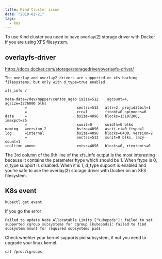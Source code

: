 ```yaml
---
title: Kind Cluster issue
date: "2019-02-21"
tags:
  - k8s
---
```


To use Kind cluster you need to have overlay(2) storage driver with Docker if you are using XFS filesystem.

## overlayfs-driver

https://docs.docker.com/storage/storagedriver/overlayfs-driver/

`The overlay and overlay2 drivers are supported on xfs backing filesystems, but only with d_type=true enabled.`

```
xfs_info /

meta-data=/dev/mapper/centos_agao isize=512    agcount=4, agsize=3276800 blks
         =                       sectsz=512   attr=2, projid32bit=1
         =                       crc=1        finobt=0 spinodes=0
data     =                       bsize=4096   blocks=13107200, imaxpct=25
         =                       sunit=0      swidth=0 blks
naming   =version 2              bsize=4096   ascii-ci=0 ftype=1
log      =internal               bsize=4096   blocks=6400, version=2
         =                       sectsz=512   sunit=0 blks, lazy-count=1
realtime =none                   extsz=4096   blocks=0, rtextents=0
```
The 3rd column of the 6th line of the xfs_info output is the most interesting because it contains the parameter ftype which should be 1. When ftype is 0, d_type support is disabled. When it is 1, d_type support is enabled and you're safe to use the overlay(2) storage driver with Docker on an XFS filesystem.

## K8s event

```
kubectl get event
```

If you go the error

```
Failed to update Node Allocatable Limits ["kubepods"]: failed to set supported cgroup subsystems for cgroup [kubepods]: failed to find subsystem mount for required subsystem: pids
```
Check whehter your kernel supports pid subsystem, if not you need to upgrade your linux kernel.
```
cat /proc/cgroups
```
